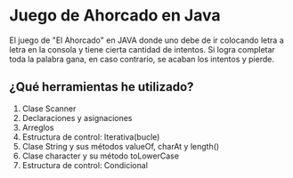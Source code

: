 # Juego de Ahorcado en Java

El juego de "El Ahorcado" en JAVA donde uno debe de ir colocando letra a letra en la consola y tiene cierta cantidad de intentos. Si logra completar toda la palabra gana, en caso contrario, se acaban los intentos y pierde.

## ¿Qué herramientas he utilizado?

1. Clase Scanner
2. Declaraciones y asignaciones
3. Arreglos
4. Estructura de control: Iterativa(bucle)
5. Clase String y sus métodos valueOf, charAt y length()
6. Clase character y su método toLowerCase
7. Estructura de control: Condicional